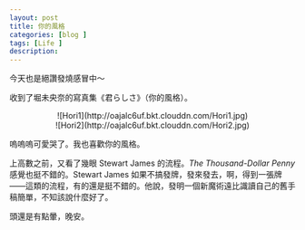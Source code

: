 ```yaml
---
layout: post
title: 你的風格
categories: [blog ]
tags: [Life ]
description:
---
```


今天也是絕讚發燒感冒中～

收到了堀未央奈的寫真集《君らしさ》（你的風格）。

<center>
![Hori1](http://oajalc6uf.bkt.clouddn.com/Hori1.jpg)
</center>

<center>
![Hori2](http://oajalc6uf.bkt.clouddn.com/Hori2.jpg)
</center>

嗚嗚嗚可愛哭了。我也喜歡你的風格。

上高數之前，又看了幾眼 Stewart James 的流程。*The Thousand-Dollar Penny* 感覺也挺不錯的。Stewart James 如果不搞發牌，發來發去，啊，得到一張牌——這類的流程，有的還是挺不錯的。他說，發明一個新魔術遠比識讀自己的舊手稿簡單，不知該說什麼好了。

頭還是有點暈，晚安。
